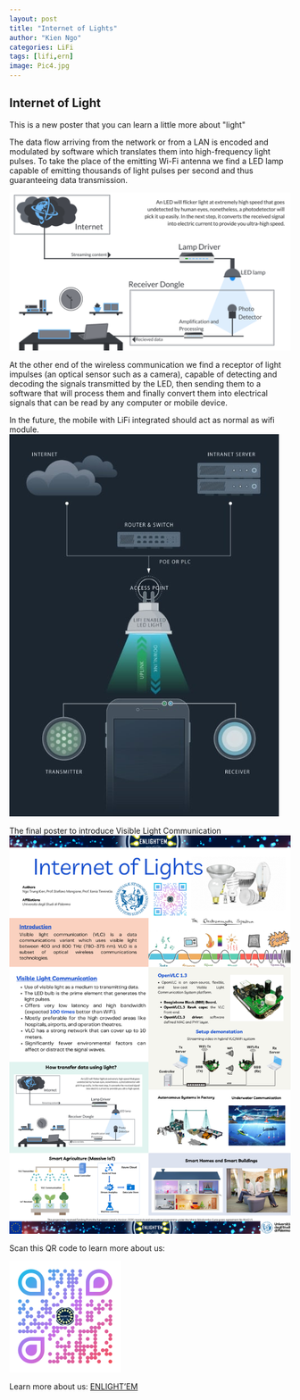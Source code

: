 ```yaml
---
layout: post
title: "Internet of Lights"
author: "Kien Ngo"
categories: LiFi
tags: [lifi,ern]
image: Pic4.jpg
---
```


## Internet of Light

This is a new poster that you can learn a little more about "light"

The data flow arriving from the network or from a LAN is encoded and modulated by software which translates them into high-frequency light pulses. To take the place of the emitting Wi-Fi antenna we find a LED lamp capable of emitting thousands of light pulses per second and thus guaranteeing data transmission. 

![alt text](https://raw.githubusercontent.com/kotobuki09/kotobuki09.github.io/gh-pages/assets/img/how-lifi-works-1.png "howlifi")

At the other end of the wireless communication we find a receptor of light impulses (an optical sensor such as a camera), capable of detecting and decoding the signals transmitted by the LED, then sending them to a software that will process them and finally convert them into electrical signals that can be read by any computer or mobile device. 

In the future, the mobile with LiFi integrated should act as normal as wifi module.
![alt text](https://raw.githubusercontent.com/kotobuki09/kotobuki09.github.io/gh-pages/assets/img/Li-Fi-working.jpg "lifiworking")

The final poster to introduce Visible Light Communication
![alt text](https://raw.githubusercontent.com/kotobuki09/kotobuki09.github.io/gh-pages/assets/img/IoL2022.png "IoL2021")

Scan this QR code to learn more about us:

<img src="https://raw.githubusercontent.com/kotobuki09/kotobuki09.github.io/gh-pages/assets/img/qr4.png" width="200" />

Learn more about us:
[ENLIGHT’EM](https://enlightem.eu/)